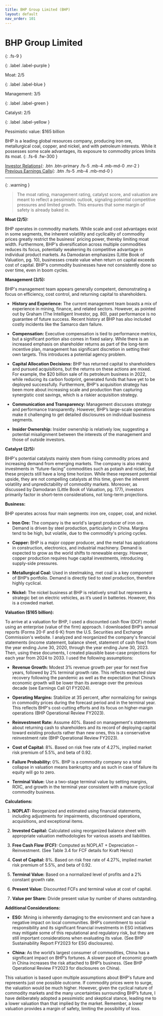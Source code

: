 ```yaml
---
title: BHP Group Limited (BHP)
layout: default
nav_order: 101
---
```


# BHP Group Limited
{: .fs-9 }

{: .label .label-purple }

Moat: 2/5

{: .label .label-blue }

Management: 3/5

{: .label .label-green }

Catalyst: 2/5

{: .label .label-yellow }

Pessimistic value: $165 billion

BHP is a leading global resources company, producing iron ore, metallurgical coal, copper, and nickel, and with petroleum interests.  While it possesses some scale advantages, its exposure to commodity prices limits its moat.
{: .fs-6 .fw-300 }

[Investor Relations](https://www.google.com/search?q=BHP+investor+relations){: .btn .btn-primary .fs-5 .mb-4 .mb-md-0 .mr-2 }
[Previous Earnings Calls](https://discountingcashflows.com/company/BHP/transcripts/){: .btn .fs-5 .mb-4 .mb-md-0 }

---

{: .warning } 
>The moat rating, management rating, catalyst score, and valuation are meant to reflect a pessimistic outlook, signaling potential competitive pressures and limited growth. This ensures that some margin of safety is already baked in.


**Moat (2/5):**

BHP operates in commodity markets. While scale and cost advantages exist in some segments, the inherent volatility and cyclicality of commodity prices greatly restrict the business' pricing power, thereby limiting moat width.  Furthermore, BHP's diversification across multiple commodities reduces its focus, potentially weakening its competitive advantage in individual product markets. As Damodaran emphasizes (Little Book of Valuation, pg. 10), businesses create value when return on capital exceeds cost of capital. BHP's commodity businesses have not consistently done so over time, even in boom cycles. 

**Management (3/5):**

BHP's management team appears generally competent, demonstrating a focus on efficiency, cost control, and returning capital to shareholders. 

* **History and Experience:** The current management team boasts a mix of experience in mining, finance, and related sectors. However, as pointed out by Graham (The Intelligent Investor, pg. 80), past performance is no guarantee of future success. Recent history at BHP has also included costly incidents like the Samarco dam failure.

* **Compensation:**  Executive compensation is tied to performance metrics, but a significant portion also comes in fixed salary. While there is an increased emphasis on shareholder returns as part of the long-term incentive plan, management has significant discretion in setting their own targets. This introduces a potential agency problem.

* **Capital Allocation Decisions:** BHP has returned capital to shareholders and pursued acquisitions, but the returns on these actions are mixed.  For example, the $20 billion sale of its petroleum business in 2022, while reducing its carbon footprint, generated funds that have yet to be deployed successfully.  Furthermore, BHP's acquisition strategy has been more about increasing scale and production than capturing synergistic cost savings, which is a riskier acquisition strategy.

* **Communication and Transparency:** Management discusses strategy and performance transparently. However, BHP’s large-scale operations make it challenging to get detailed disclosures on individual business segments.

* **Insider Ownership:**  Insider ownership is relatively low, suggesting a potential misalignment between the interests of the management and those of outside investors.

**Catalyst (2/5):**

BHP's potential catalysts mainly stem from rising commodity prices and increasing demand from emerging markets. The company is also making investments in “future-facing” commodities such as potash and nickel, but these projects still have a long time horizon.  While these represent potential upside, they are not compelling catalysts at this time, given the inherent volatility and unpredictability of commodity markets. Moreover, as discussed by Damodaran (Little Book of Valuation, pg. 177), investors primarily factor in short-term considerations, not long-term projections.

**Business:**

BHP operates across four main segments: iron ore, copper, coal, and nickel.

* **Iron Ore:** The company is the world's largest producer of iron ore.  Demand is driven by steel production, particularly in China.  Margins tend to be high, but volatile, due to the commodity's pricing cycles.

* **Copper:** BHP is a major copper producer, and the metal has applications in construction, electronics, and industrial machinery.  Demand is expected to grow as the world shifts to renewable energy. However, copper production requires huge capital investments, introducing supply-side pressures.

* **Metallurgical Coal:**  Used in steelmaking, met coal is a key component of BHP’s portfolio.  Demand is directly tied to steel production, therefore highly cyclical.

* **Nickel:**  The nickel business at BHP is relatively small but represents a strategic bet on electric vehicles, as it’s used in batteries.  However, this is a crowded market.


**Valuation ($165 billion):**

To arrive at a valuation for BHP, I used a discounted cash flow (DCF) model using an enterprise (value of the firm) approach. I downloaded BHP’s annual reports (Forms 20-F and 6-K) from the U.S. Securities and Exchange Commission's website. I analyzed and reorganized the company's financial statements (income statement, balance sheet, statement of cash flow) from the year ending June 30, 2020, through the year ending June 30, 2023. Then, using these documents, I created plausible base-case projections for each year from 2024 to 2033.  I used the following assumptions:

* **Revenue Growth:** Modest 3% revenue growth per year for next five years, followed by 2% terminal growth rate. This reflects expected slow recovery following the pandemic as well as the expectation that China’s economic growth will be lower than its average over the previous decade (see Earnings Call Q1 FY2024).

* **Operating Margins:**  Stabilize at 35 percent, after normalizing for swings in commodity prices during the forecast period and in the terminal year. This reflects BHP's cost-cutting efforts and its focus on higher-margin operations (BHP Operational Review FY2023).

* **Reinvestment Rate:**  Assume 40%. Based on management's statements about returning cash to shareholders and its record of deploying capital toward existing products rather than new ones, this is a conservative reinvestment rate (BHP Operational Review FY2023).

* **Cost of Capital:**  8%. Based on risk free rate of 4.27%, implied market risk premium of 5.5%, and beta of 0.92.

* **Failure Probability:**  0%. BHP is a commodity company so a total collapse in valuation means bankruptcy and as such in case of failure its equity will go to zero.

* **Terminal Value:** Use a two-stage terminal value by setting margins, ROIC, and growth in the terminal year consistent with a mature cyclical commodity business.



**Calculations:**

1. **NOPLAT:**  Reorganized and estimated using financial statements, including adjustments for impairments, discontinued operations, acquisitions, and exceptional items.

2. **Invested Capital:**  Calculated using reorganized balance sheet with appropriate valuation methodologies for various assets and liabilities.


3. **Free Cash Flow (FCF):** Computed as NOPLAT + Depreciation – Reinvestment. (See Table 3.4 for FCF details for Kraft Heinz)

4. **Cost of Capital:** 8%. Based on risk free rate of 4.27%, implied market risk premium of 5.5%, and beta of 0.92.

5. **Terminal Value:** Based on a normalized level of profits and a 2% constant growth rate.


6. **Present Value:**  Discounted FCFs and terminal value at cost of capital.

7. **Value per Share:** Divide present value by number of shares outstanding.


**Additional Considerations:**


* **ESG:** Mining is inherently damaging to the environment and can have a negative impact on local communities. BHP’s commitment to social responsibility and its significant financial investments in ESG initiatives may mitigate some of this reputational and regulatory risk, but they are still important considerations when evaluating its value. (See BHP Sustainability Report FY2023 for ESG disclosures).

* **China:**  As the world’s largest consumer of commodities, China has a significant impact on BHP’s fortunes.  A slower pace of economic growth in China increases the risk attached to BHP’s business.  (See BHP Operational Review FY2023 for disclosures on China).


This valuation is based upon multiple assumptions about BHP's future and represents just one possible outcome.  If commodity prices were to surge, the valuation would be much higher. However, given the cyclical nature of commodity markets and the many uncertainties surrounding BHP’s future, I have deliberately adopted a pessimistic and skeptical stance, leading me to a lower valuation than that implied by the market.  Remember, a lower valuation provides a margin of safety, limiting the possibility of loss.
